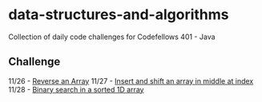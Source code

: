 # data-structures-and-algorithms
Collection of daily code challenges for Codefellows 401 - Java

## Challenge
11/26 - [Reverse an Array](assets/challenge_readmes/ArrayReverse.md)
11/27 - [Insert and shift an array in middle at index](assets/challenge_readmes/ArrayShift.md)
11/28 - [Binary search in a sorted 1D array](assets/challenge_readmes/BinarySearch.md)



